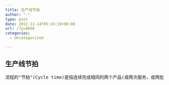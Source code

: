 ```yaml
---
title: 生产线节拍
author: "-"
type: post
date: 2012-11-14T05:24:19+00:00
url: /?p=4666
categories:
  - Uncategorized

---
```

## 生产线节拍
<pre id="content-482055513" data-accusearea="aContent">流程的"节拍"(Cycle time)是指连续完成相同的两个产品(或两次服务，或两批产品)之间的间隔时间。换句话说，即指完成一个产品所需的平均时间。节拍通常只是用于定义一个流程中某一具体工序或环节的单位产出时间。如果产品必须是成批制作的，则节拍指两批产品之间的间隔时间。在流程设计中，如果预先给定了一个流程每天(或其它单位时间段)必须的产出，首先需要考虑的是流程的节拍。   在机械加工生产线的设计中，节拍是设计的一个很重要的因素。生产节拍的平衡很重要。生产节拍的公式为   t=60Tβ/N   式中t为生产节拍，T为一年基本工时，一般规定，按一班制工时为2360h/年，按两班制工时为4650h/年；β为复杂系数，一般取为0.65-0.85；N为生产线加工工件的年生产纲领。   机械加工生产线的主要分类有: 单一产品固定节拍生产线、单一产品非固定节拍生产线、成组产品可调节生产线、柔性制造生产线。